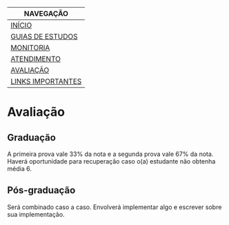 |  NAVEGAÇÃO 	|
|---	        |
|  [INÍCIO](../) 	        |
|  [GUIAS DE ESTUDOS](../guia-de-estudos/)  	        |
|  [MONITORIA](../monitoria)	        |
|  [ATENDIMENTO](../atendimento/)	        |
|  [AVALIAÇÃO]()	        |
|  [LINKS IMPORTANTES](../links-importantes)	        |

# Avaliação


## Graduação

A primeira prova vale 33% da nota e a segunda prova vale 67% da nota. Haverá oportunidade para recuperação caso o(a) estudante não obtenha média 6.

## Pós-graduação

Será combinado caso a caso. Envolverá implementar algo e escrever sobre sua implementação.
